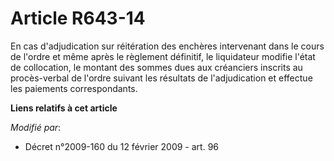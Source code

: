 # Article R643-14

En cas d'adjudication sur réitération des enchères intervenant dans le cours de l'ordre et même après le règlement définitif,
le liquidateur modifie l'état de collocation, le montant des sommes dues aux créanciers inscrits au procès-verbal de l'ordre
suivant les résultats de l'adjudication et effectue les paiements correspondants.

**Liens relatifs à cet article**

_Modifié par_:

  - Décret n°2009-160 du 12 février 2009 - art. 96
